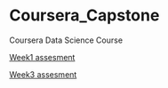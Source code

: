 # Coursera_Capstone
Coursera Data Science Course

[Week1 assesment](Week1/Coursera_Capstone.ipynb)

[Week3 assesment](Week3/Coursera_capstone_Week3.ipynb)